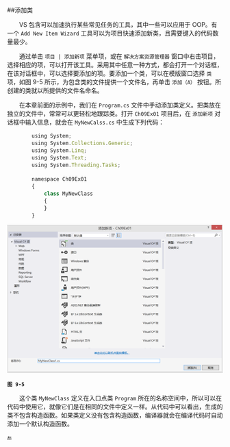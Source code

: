 ##添加类

&emsp;&emsp;VS 包含可以加速执行某些常见任务的工具，其中一些可以应用于 OOP。有一个 `Add New Item Wizard` 工具可以为项目快速添加新类，且需要键入的代码数量最少。

&emsp;&emsp;通过单击 `项目 | 添加新项` 菜单项，或在 `解决方案资源管理器`  窗口中右击项目，选择相应的项，可以打开该工具。采用其中任意一种方式，都会打开一个对话框，在该对话框中，可以选择要添加的项。要添加一个类，可以在模版窗口选择 `类` 项，如图 9-5 所示，为包含类的文件提供一个文件名，再单击 `添加（A）` 按钮。所创建的类就以所提供的文件名命名。

&emsp;&emsp;在本章前面的示例中，我们在 `Program.cs` 文件中手动添加类定义。把类放在独立的文件中，常常可以更轻松地跟踪类。打开 `Ch09Ex01` 项目后，在 `添加新项` 对话框中输入信息，就会在 `MyNewCalss.cs` 中生成下列代码：

```javascript
        using System;
        using System.Collections.Generic;
        using System.Linq;
        using System.Text;
        using System.Threading.Tasks;

        namespace Ch09Ex01
        {
            class MyNewClass
            {
            }
        }
```



![图 9-5](/assets/9-5.png)

**`图 9-5`**


&emsp;&emsp;这个类 `MyNewClass` 定义在入口点类 `Program` 所在的名称空间中，所以可以在代码中使用它，就像它们是在相同的文件中定义一样。从代码中可以看出，生成的类不包含构造函数。如果类定义没有包含构造函数，编译器就会在编译代码时自动添加一个默认构造函数。















🔚